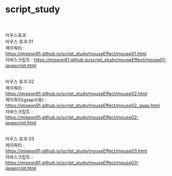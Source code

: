 # script_study
<br><br>
마우스효과 <br>
마우스 효과 01 <br>
제이쿼리 : https://miseon91.github.io/script_study/mouseEffect/mouse01.html <br>
자바스크립트 : https://miseon91.github.io/script_study/mouseEffect/mouse01-javascript.html <br><br>

마우스 효과 02 <br>
제이쿼리 : https://miseon91.github.io/script_study/mouseEffect/mouse02.html <br>
제이쿼리(gsap사용) : https://miseon91.github.io/script_study/mouseEffect/mouse02_gsap.html <br>
자바스크립트 : https://miseon91.github.io/script_study/mouseEffect/mouse02-javascript.html <br><br>

마우스 효과 03 <br>
제이쿼리 : https://miseon91.github.io/script_study/mouseEffect/mouse03.html <br>
자바스크립트 : https://miseon91.github.io/script_study/mouseEffect/mouse03-javascript.html <br><br>
